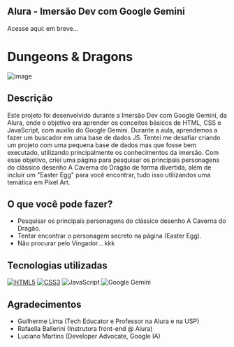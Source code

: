 ## Alura - Imersão Dev com Google Gemini
Acesse aqui: em breve...
# Dungeons & Dragons
![image](https://github.com/user-attachments/assets/88d1fea8-9812-4c1b-882f-f89157e43f4b)
## Descrição
Este projeto foi desenvolvido durante a Imersão Dev com Google Gemini, da Alura, onde o objetivo era aprender os conceitos básicos de HTML, CSS e JavaScript, com auxilio do Google Gemini. Durante a aula, aprendemos a fazer um buscador em uma base de dados JS. Tentei me desafiar criando um projeto com uma pequena base de dados mas que fosse bem executado, utilizando principalmente os conhecimentos da imersão.
Com esse objetivo, criei uma página para pesquisar os principais personagens do clássico desenho A Caverna do Dragão de forma divertida, além de incluir um "Easter Egg" para você encontrar, tudo isso utilizandos uma temática em Pixel Art.
## O que você pode fazer?
- Pesquisar os principais personagens do clássico desenho A Caverna do Dragão.
- Tentar encontrar o personagem secreto na página (Easter Egg).
- Não procurar pelo Vingador... kkk
## Tecnologias utilizadas
[![HTML5](https://img.shields.io/badge/html5-E34F26?style=for-the-badge&logo=html5&logoColor=white)](https://developer.mozilla.org/en-US/docs/Web/HTML)
[![CSS3](https://img.shields.io/badge/css3-1572B6?style=for-the-badge&logo=css3&logoColor=white)](https://developer.mozilla.org/en-US/docs/Web/CSS)
![JavaScript](https://img.shields.io/badge/javascript-333333?style=for-the-badge&logo=javascript&logoColor=F7DF1E)
![Google Gemini](https://img.shields.io/badge/gemini-blue?style=for-the-badge&logo=)
## Agradecimentos
- Guilherme Lima (Tech Educator e Professor na Alura e na USP)
- Rafaella Ballerini (Instrutora front-end @ Alura)
- Luciano Martins (Developer Advocate, Google IA)
